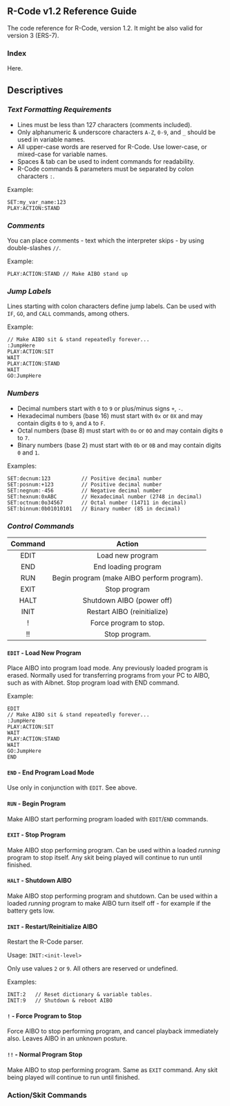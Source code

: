 ## R-Code v1.2 Reference Guide

The code reference for R-Code, version 1.2. It might be also valid for version 3 (ERS-7).

### Index

Here.

## Descriptives

### _Text Formatting Requirements_

* Lines must be less than 127 characters (comments included).
* Only alphanumeric & underscore characters `A-Z`, `0-9`, and `_`  should be used in variable names.
* All upper-case words are reserved for R-Code. Use lower-case, or mixed-case for variable names.
* Spaces & tab can be used to indent commands for readability.
* R-Code commands & parameters must be separated by colon characters `:`.

Example:
```
SET:my_var_name:123
PLAY:ACTION:STAND
```

### _Comments_

You can place comments - text which the interpreter skips - by using double-slashes `//`.

Example:
```
PLAY:ACTION:STAND // Make AIBO stand up
```

### _Jump Labels_

Lines starting with colon characters define jump labels. Can be used with `IF`, `GO`, and `CALL` commands, among others. 

Example:
```
// Make AIBO sit & stand repeatedly forever...
:JumpHere
PLAY:ACTION:SIT
WAIT
PLAY:ACTION:STAND
WAIT
GO:JumpHere
```

### _Numbers_

* Decimal numbers start with `0` to `9` or plus/minus signs `+`, `-`.
* Hexadecimal numbers (base 16) must start with `0x` or `0X` and may contain digits `0` to `9`, and `A` to `F`.
* Octal numbers (base 8) must start with `0o` or `0O` and may contain digits `0` to `7`.
* Binary numbers (base 2) must start with `0b` or `0B` and may contain digits `0` and `1`.

Examples:
```
SET:decnum:123          // Positive decimal number
SET:posnum:+123         // Positive decimal number
SET:negnum:-456         // Negative decimal number
SET:hexnum:0xABC        // Hexadecimal number (2748 in decimal)
SET:octnum:0o34567      // Octal number (14711 in decimal)
SET:binnum:0b01010101   // Binary number (85 in decimal) 
```

### _Control Commands_

| Command |                   Action                   |
|:-------:|:------------------------------------------:|
|   EDIT  | Load new program                           |
|   END   | End loading program                        |
|   RUN   | Begin program (make AIBO perform program). |
|   EXIT  | Stop program                               |
|   HALT  | Shutdown AIBO (power off)                  |
|   INIT  | Restart AIBO (reinitialize)                |
|    !    | Force program to stop.                     |
|    !!   | Stop program.                              |

#### `EDIT` - Load New Program

Place AIBO into program load mode. Any previously loaded program is erased. Normally used for transferring programs from your PC to AIBO, such as with Aibnet. Stop program load with END command.

Example:
```
EDIT
// Make AIBO sit & stand repeatedly forever...
:JumpHere
PLAY:ACTION:SIT
WAIT
PLAY:ACTION:STAND
WAIT
GO:JumpHere
END
```

#### `END` - End Program Load Mode

Use only in conjunction with `EDIT`.   See above.

#### `RUN` - Begin Program

Make AIBO start performing program loaded with `EDIT`/`END` commands.

#### `EXIT` - Stop Program

Make AIBO stop performing program. Can be used within a loaded _running_ program to stop itself. Any skit being played will continue to run until finished.

#### `HALT` - Shutdown AIBO

Make AIBO stop performing program and shutdown. Can be used within a loaded _running_ program to make AIBO turn itself off - for example if the battery gets low.

#### `INIT` - Restart/Reinitialize AIBO

Restart the R-Code parser. 

Usage:
   `INIT:<init-level>`

Only use values `2` or `9`. All others are reserved or undefined.

Examples:
```
INIT:2   // Reset dictionary & variable tables.
INIT:9   // Shutdown & reboot AIBO
```

#### `!` - Force Program to Stop

Force AIBO to stop performing program, and cancel playback immediately also. Leaves AIBO in an unknown posture.

#### `!!` - Normal Program Stop

Make AIBO to stop performing program. Same as `EXIT` command. Any skit being played will continue to run until finished.

### Action/Skit Commands

